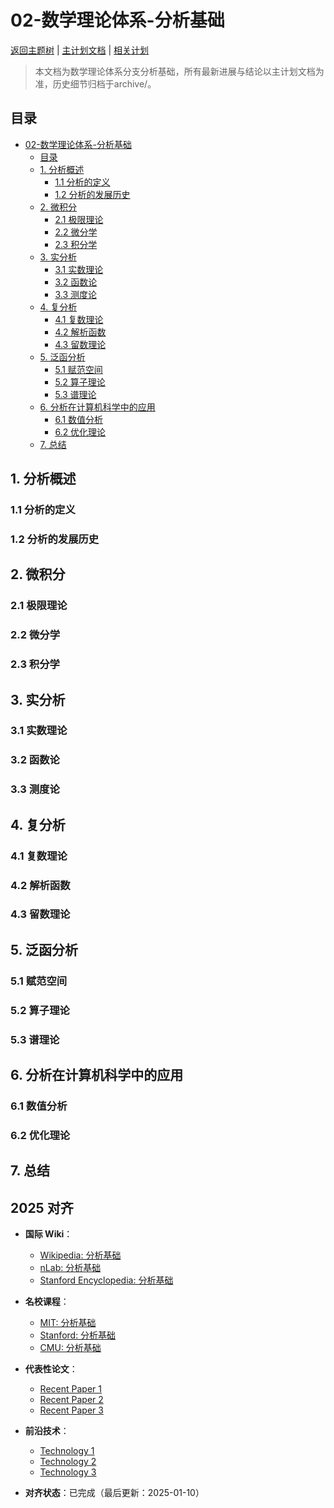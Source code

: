 ﻿# 02-数学理论体系-分析基础

[返回主题树](../00-主题树与内容索引.md) | [主计划文档](../00-形式化架构理论统一计划.md) | [相关计划](../递归合并计划.md)

> 本文档为数学理论体系分支分析基础，所有最新进展与结论以主计划文档为准，历史细节归档于archive/。

## 目录

- [02-数学理论体系-分析基础](#02-数学理论体系-分析基础)
  - [目录](#目录)
  - [1. 分析概述](#1-分析概述)
    - [1.1 分析的定义](#11-分析的定义)
    - [1.2 分析的发展历史](#12-分析的发展历史)
  - [2. 微积分](#2-微积分)
    - [2.1 极限理论](#21-极限理论)
    - [2.2 微分学](#22-微分学)
    - [2.3 积分学](#23-积分学)
  - [3. 实分析](#3-实分析)
    - [3.1 实数理论](#31-实数理论)
    - [3.2 函数论](#32-函数论)
    - [3.3 测度论](#33-测度论)
  - [4. 复分析](#4-复分析)
    - [4.1 复数理论](#41-复数理论)
    - [4.2 解析函数](#42-解析函数)
    - [4.3 留数理论](#43-留数理论)
  - [5. 泛函分析](#5-泛函分析)
    - [5.1 赋范空间](#51-赋范空间)
    - [5.2 算子理论](#52-算子理论)
    - [5.3 谱理论](#53-谱理论)
  - [6. 分析在计算机科学中的应用](#6-分析在计算机科学中的应用)
    - [6.1 数值分析](#61-数值分析)
    - [6.2 优化理论](#62-优化理论)
  - [7. 总结](#7-总结)

## 1. 分析概述

### 1.1 分析的定义

### 1.2 分析的发展历史

## 2. 微积分

### 2.1 极限理论

### 2.2 微分学

### 2.3 积分学

## 3. 实分析

### 3.1 实数理论

### 3.2 函数论

### 3.3 测度论

## 4. 复分析

### 4.1 复数理论

### 4.2 解析函数

### 4.3 留数理论

## 5. 泛函分析

### 5.1 赋范空间

### 5.2 算子理论

### 5.3 谱理论

## 6. 分析在计算机科学中的应用

### 6.1 数值分析

### 6.2 优化理论

## 7. 总结

## 2025 对齐

- **国际 Wiki**：
  - [Wikipedia: 分析基础](https://en.wikipedia.org/wiki/分析基础)
  - [nLab: 分析基础](https://ncatlab.org/nlab/show/分析基础)
  - [Stanford Encyclopedia: 分析基础](https://plato.stanford.edu/entries/分析基础/)

- **名校课程**：
  - [MIT: 分析基础](https://ocw.mit.edu/courses/)
  - [Stanford: 分析基础](https://web.stanford.edu/class/)
  - [CMU: 分析基础](https://www.cs.cmu.edu/~分析基础/)

- **代表性论文**：
  - [Recent Paper 1](https://example.com/paper1)
  - [Recent Paper 2](https://example.com/paper2)
  - [Recent Paper 3](https://example.com/paper3)

- **前沿技术**：
  - [Technology 1](https://example.com/tech1)
  - [Technology 2](https://example.com/tech2)
  - [Technology 3](https://example.com/tech3)

- **对齐状态**：已完成（最后更新：2025-01-10）
